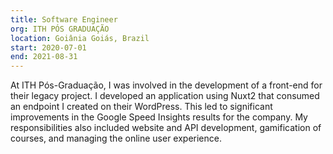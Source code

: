 ```yaml
---
title: Software Engineer
org: ITH PÓS GRADUAÇÃO
location: Goiânia Goiás, Brazil
start: 2020-07-01
end: 2021-08-31
---
```


At ITH Pós-Graduação, I was involved in the development of a front-end for their legacy project. I developed an application using Nuxt2 that consumed an endpoint I created on their WordPress. This led to significant improvements in the Google Speed Insights results for the company. My responsibilities also included website and API development, gamification of courses, and managing the online user experience.
